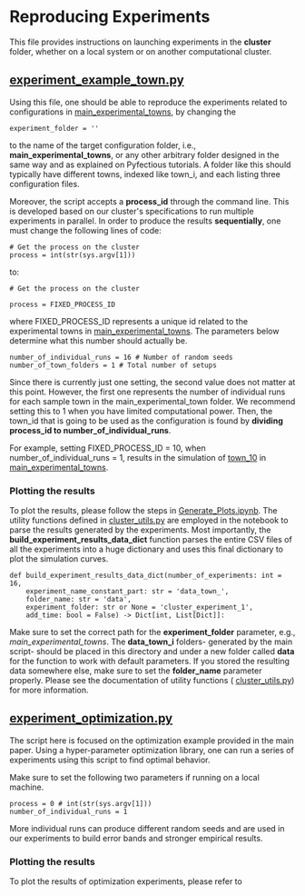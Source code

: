 

# Reproducing Experiments  
  
This file provides instructions on launching experiments in the **cluster** folder, whether on a local system or on another computational cluster.  
  
## [experiment_example_town.py](https://github.com/amehrjou/Pyfectious/blob/develop/cluster/experiment_example_town.py "[experiment_example_town.py](http://experiment_example_town.py/)")  
  
  
Using this file, one should be able to reproduce the experiments related to configurations in [main_experimental_towns](https://github.com/amehrjou/Pyfectious/tree/develop/data/json/main_experimental_towns "main_experimental_towns"), by changing the  
  
```experiment_folder = ''```  
  
to the name of the target configuration folder, i.e., **main_experimental_towns**, or any other arbitrary folder designed in the same way and as explained on Pyfectious tutorials.  A folder like this should typically have different towns, indexed like town_i, and each listing three configuration files. 
  
Moreover, the script accepts a **process_id** through the command line. This is developed based on our cluster's specifications to run multiple experiments in parallel. In order to produce the results **sequentially**, one must change the following lines of code:  
```  
# Get the process on the cluster  
process = int(str(sys.argv[1]))  
```  
to:  
```  
# Get the process on the cluster  
  
process = FIXED_PROCESS_ID  
```  
  
where FIXED_PROCESS_ID represents a unique id related to the experimental towns in [main_experimental_towns](https://github.com/amehrjou/Pyfectious/tree/develop/data/json/main_experimental_towns "main_experimental_towns"). The parameters below determine what this number should actually be.  
```  
number_of_individual_runs = 16 # Number of random seeds  
number_of_town_folders = 1 # Total number of setups  
```  
  
Since there is currently just one setting, the second value does not matter at this point. However, the first one represents the number of individual runs for each sample town in the main_experimental_town folder. We recommend setting this to 1 when you have limited computational power. Then, the town_id that is going to be used as the configuration is found by **dividing process_id to number_of_individual_runs**.  
  
  
For example, setting FIXED_PROCESS_ID = 10, when number_of_individual_runs = 1, results in the simulation of [town_10](https://github.com/amehrjou/Pyfectious/tree/develop/data/json/main_experimental_towns/town_10 "town_10") in [main_experimental_towns](https://github.com/amehrjou/Pyfectious/tree/develop/data/json/main_experimental_towns "main_experimental_towns").  

### Plotting the results
To plot the results, please follow the steps in [Generate_Plots.ipynb](https://github.com/amehrjou/Pyfectious/blob/develop/cluster/Generate_Plots.ipynb "Generate_Plots.ipynb"). The utility functions defined in [cluster_utils.py](https://github.com/amehrjou/Pyfectious/blob/develop/cluster/cluster_utils.py "cluster_utils.py") are employed in the notebook to parse the results generated by the experiments. Most importantly, the **build_experiment_results_data_dict** function parses the entire CSV files of all the experiments into a huge dictionary and uses this final dictionary to plot the simulation curves. 
```
def build_experiment_results_data_dict(number_of_experiments: int = 16,
	experiment_name_constant_part: str = 'data_town_',
	folder_name: str = 'data',
	experiment_folder: str or None = 'cluster_experiment_1',
	add_time: bool = False) -> Dict[int, List[Dict]]:
```
Make sure to set the correct path for the **experiment_folder** parameter, e.g., *main_experimental_towns*. The **data_town_i** folders- generated by the main script- should be placed in this directory and under a new folder called **data** for the function to work with default parameters. If you stored the resulting data somewhere else, make sure to set the **folder_name** parameter properly. Please see the documentation of utility functions ( [cluster_utils.py](https://github.com/amehrjou/Pyfectious/blob/develop/cluster/cluster_utils.py "cluster_utils.py")) for more information.  
## [experiment_optimization.py](https://github.com/amehrjou/Pyfectious/blob/develop/cluster/experiment_optimization.py "[experiment_optimization.py](http://experiment_optimization.py/)")  
  
  
The script here is focused on the optimization example provided in the main paper. Using a hyper-parameter optimization library, one can run a series of experiments using this script to find optimal behavior.

Make sure to set the following two parameters if running on a local machine. 

```
process = 0 # int(str(sys.argv[1])) 
number_of_individual_runs = 1
``` 
More individual runs can produce different random seeds and are used in our experiments to build error bands and stronger empirical results.

### Plotting the results
To plot the results of optimization experiments, please refer to 
